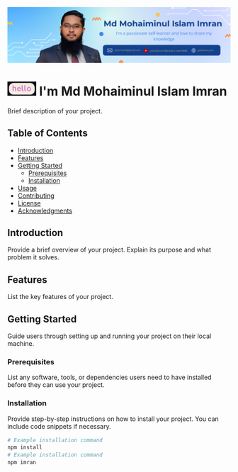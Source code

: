 ![Github Banner](https://github.com/mmiimran/mmiimran/blob/main/git_cover2.png)

# <img src="helllo.gif" width="65px" alt="hi"> I'm Md Mohaiminul Islam Imran

Brief description of your project.

## Table of Contents

- [Introduction](#introduction)
- [Features](#features)
- [Getting Started](#getting-started)
  - [Prerequisites](#prerequisites)
  - [Installation](#installation)
- [Usage](#usage)
- [Contributing](#contributing)
- [License](#license)
- [Acknowledgments](#acknowledgments)

## Introduction

Provide a brief overview of your project. Explain its purpose and what problem it solves.

## Features

List the key features of your project.

## Getting Started

Guide users through setting up and running your project on their local machine.

### Prerequisites

List any software, tools, or dependencies users need to have installed before they can use your project.

### Installation

Provide step-by-step instructions on how to install your project. You can include code snippets if necessary.

```bash
# Example installation command
npm install
# Example installation command
npm imran
